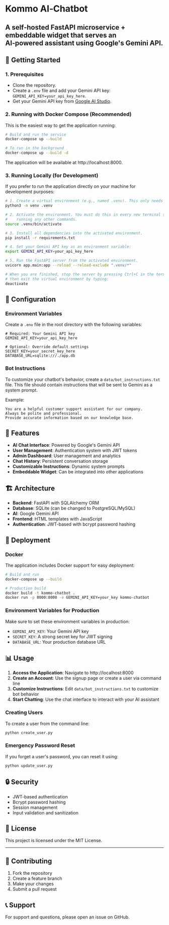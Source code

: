 # Kommo AI‑Chatbot

A self‑hosted FastAPI microservice + embeddable widget that serves an  
AI‑powered assistant using Google's Gemini API.
---
## 🚀 Getting Started

### 1. Prerequisites

- Clone the repository.
- Create a `.env` file and add your Gemini API key: `GEMINI_API_KEY=your_api_key_here`.
- Get your Gemini API key from [Google AI Studio](https://makersuite.google.com/app/apikey).

### 2. Running with Docker Compose (Recommended)

This is the easiest way to get the application running:

```bash
# Build and run the service
docker-compose up --build

# To run in the background
docker-compose up --build -d
```

The application will be available at http://localhost:8000.

### 3. Running Locally (for Development)

If you prefer to run the application directly on your machine for development purposes:

```bash
# 1. Create a virtual environment (e.g., named .venv). This only needs to be done once.
python3 -m venv .venv

# 2. Activate the environment. You must do this in every new terminal session before
#    running any other commands.
source .venv/bin/activate

# 3. Install all dependencies into the activated environment.
pip install -r requirements.txt

# 4. Set your Gemini API key as an environment variable:
export GEMINI_API_KEY=your_api_key_here

# 5. Run the FastAPI server from the activated environment.
uvicorn app.main:app --reload --reload-exclude ".venv/*"

# When you are finished, stop the server by pressing Ctrl+C in the terminal,
# then exit the virtual environment by typing:
deactivate
```

## 🔧 Configuration

### Environment Variables

Create a `.env` file in the root directory with the following variables:

```env
# Required: Your Gemini API key
GEMINI_API_KEY=your_api_key_here

# Optional: Override default settings
SECRET_KEY=your_secret_key_here
DATABASE_URL=sqlite:///./app.db
```

### Bot Instructions

To customize your chatbot's behavior, create a `data/bot_instructions.txt` file. This file should contain instructions that will be sent to Gemini as a system prompt.

Example:
```
You are a helpful customer support assistant for our company.
Always be polite and professional.
Provide accurate information based on our knowledge base.
```

## 📱 Features

- **AI Chat Interface**: Powered by Google's Gemini API
- **User Management**: Authentication system with JWT tokens
- **Admin Dashboard**: User management and analytics
- **Chat History**: Persistent conversation storage
- **Customizable Instructions**: Dynamic system prompts
- **Embeddable Widget**: Can be integrated into other applications

## 🏗️ Architecture

- **Backend**: FastAPI with SQLAlchemy ORM
- **Database**: SQLite (can be changed to PostgreSQL/MySQL)
- **AI**: Google Gemini API
- **Frontend**: HTML templates with JavaScript
- **Authentication**: JWT-based with bcrypt password hashing

## 🚀 Deployment

### Docker

The application includes Docker support for easy deployment:

```bash
# Build and run
docker-compose up --build

# Production build
docker build -t kommo-chatbot .
docker run -p 8000:8000 -e GEMINI_API_KEY=your_key kommo-chatbot
```

### Environment Variables for Production

Make sure to set these environment variables in production:

- `GEMINI_API_KEY`: Your Gemini API key
- `SECRET_KEY`: A strong secret key for JWT signing
- `DATABASE_URL`: Your production database URL

## 📊 Usage

1. **Access the Application**: Navigate to http://localhost:8000
2. **Create an Account**: Use the signup page or create a user via command line
3. **Customize Instructions**: Edit `data/bot_instructions.txt` to customize bot behavior
4. **Start Chatting**: Use the chat interface to interact with your AI assistant

### Creating Users

To create a user from the command line:

```bash
python create_user.py
```

### Emergency Password Reset

If you forget a user's password, you can reset it using:

```bash
python update_user.py
```

## 🔒 Security

- JWT-based authentication
- Bcrypt password hashing
- Session management
- Input validation and sanitization

## 📝 License

This project is licensed under the MIT License.

---

## 🤝 Contributing

1. Fork the repository
2. Create a feature branch
3. Make your changes
4. Submit a pull request

## 📞 Support

For support and questions, please open an issue on GitHub.
